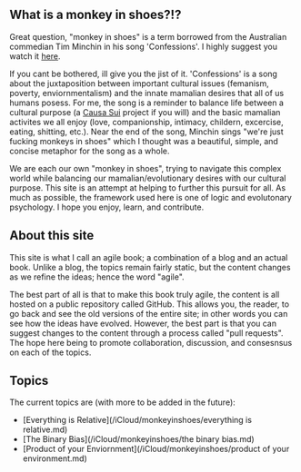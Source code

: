 ## What is a monkey in shoes?!?
Great question, "monkey in shoes" is a term borrowed from the Australian commedian Tim Minchin in his song 'Confessions'. I highly suggest you watch it [here](https://www.youtube.com/watch?v=p1EhaANeYCI).

If you cant be bothered, ill give you the jist of it. 'Confessions' is a song about the juxtaposition between important cultural issues (femanism, poverty, enviornmentalism) and the innate mamalian desires that all of us humans posess. For me, the song is a reminder to balance life between a cultural purpose (a [Causa Sui](https://dasein.foundation/projects) project if you will) and the basic mamalian activites we all enjoy (love, companionship, intimacy, childern, excercise, eating, shitting, etc.). Near the end of the song, Minchin sings "we're just fucking monkeys in shoes" which I thought was a beautiful, simple, and concise metaphor for the song as a whole. 

We are each our own "monkey in shoes", trying to navigate this complex world while balancing our mamalian/evolutionary desires with our cultural purpose. This site is an attempt at helping to further this pursuit for all. As much as possible, the framework used here is one of logic and evolutonary psychology. I hope you enjoy, learn, and contribute. 

## About this site 
This site is what I call an agile book; a combination of a blog and an actual book. Unlike a blog, the topics remain fairly static, but the content changes as we refine the ideas; hence the word "agile".

The best part of all is that to make this book truly agile, the content is all hosted on a public repository called GitHub. This allows you, the reader, to go back and see the old versions of the entire site; in other words you can see how the ideas have evolved. However, the best part is that you can suggest changes to the content through a process called "pull requests". The hope here being to promote collaboration, discussion, and consesnsus on each of the topics. 

## Topics
The current topics are (with more to be added in the future):
* [Everything is Relative](/iCloud/monkeyinshoes/everything is relative.md)
* [The Binary Bias](/iCloud/monkeyinshoes/the binary bias.md)
* [Product of your Enviornment](/iCloud/monkeyinshoes/product of your environment.md)
